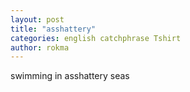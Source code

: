 ```yaml
---
layout: post
title: "asshattery"
categories: english catchphrase Tshirt
author: rokma
---
```

swimming in asshattery seas
